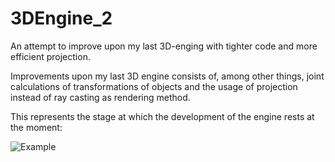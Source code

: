 # 3DEngine_2
An attempt to improve upon my last 3D-enging with tighter code and more efficient projection.

Improvements upon my last 3D engine consists of, among other things, joint calculations of transformations of objects and the usage of projection instead of ray casting as rendering method.

This represents the stage at which the development of the engine rests at the moment:

![Example](https://j.gifs.com/XL4VNk.gif)
